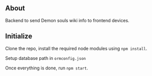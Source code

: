 ## About

Backend to send Demon souls wiki info to frontend devices. 

## Initialize

Clone the repo, install the required node modules using `npm install`.

Setup database path in `ormconfig.json`

Once everything is done, run `npm start`.